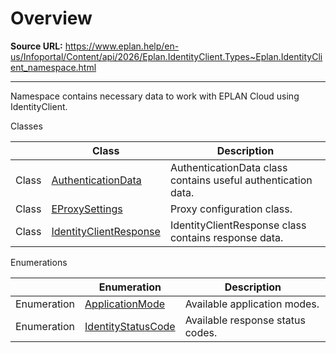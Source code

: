 # Overview

**Source URL:** https://www.eplan.help/en-us/Infoportal/Content/api/2026/Eplan.IdentityClient.Types~Eplan.IdentityClient_namespace.html

---

Namespace contains necessary data to work with EPLAN Cloud using IdentityClient.

Classes

|  | Class | Description |
| --- | --- | --- |
| Class | [AuthenticationData](Eplan.IdentityClient.Types~Eplan.IdentityClient.AuthenticationData.html) | AuthenticationData class contains useful authentication data. |
| Class | [EProxySettings](Eplan.IdentityClient.Types~Eplan.IdentityClient.EProxySettings.html) | Proxy configuration class. |
| Class | [IdentityClientResponse](Eplan.IdentityClient.Types~Eplan.IdentityClient.IdentityClientResponse.html) | IdentityClientResponse class contains response data. |

Enumerations

|  | Enumeration | Description |
| --- | --- | --- |
| Enumeration | [ApplicationMode](Eplan.IdentityClient.Types~Eplan.IdentityClient.ApplicationMode.html) | Available application modes. |
| Enumeration | [IdentityStatusCode](Eplan.IdentityClient.Types~Eplan.IdentityClient.IdentityStatusCode.html) | Available response status codes. |
